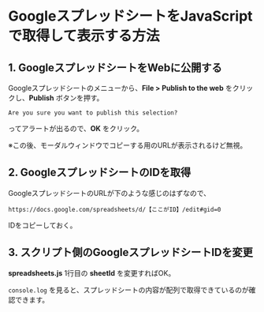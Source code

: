 # GoogleスプレッドシートをJavaScriptで取得して表示する方法

## 1. GoogleスプレッドシートをWebに公開する

Googleスプレッドシートのメニューから、__File > Publish to the web__ をクリックし、__Publish__ ボタンを押す。  

```
Are you sure you want to publish this selection?
```
ってアラートが出るので、__OK__ をクリック。

※この後、モーダルウィンドウでコピーする用のURLが表示されるけど無視。

## 2. GoogleスプレッドシートのIDを取得

GoogleスプレッドシートのURLが下のような感じのはずなので、

```
https://docs.google.com/spreadsheets/d/【ここがID】/edit#gid=0
```

IDをコピーしておく。

## 3. スクリプト側のGoogleスプレッドシートIDを変更

__spreadsheets.js__ 1行目の __sheetId__ を変更すればOK。

`console.log` を見ると、スプレッドシートの内容が配列で取得できているのが確認できます。